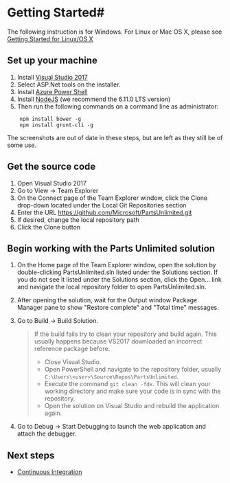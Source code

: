 # Getting Started#

The following instruction is for Windows. For Linux or Mac OS X, please see
[Getting Started for Linux/OS X](GettingStartedLinuxOSX.md)

## Set up your machine ##
1. Install [Visual Studio 2017](http://go.microsoft.com/fwlink/?LinkId=517106)
2. Select ASP.Net tools on the installer.
3. Install [Azure Power Shell](https://docs.microsoft.com/en-us/powershell/azure/install-azurerm-ps?view=azurermps-4.1.0)
4. Install [NodeJS](https://nodejs.org/en/) (we recommend the 6.11.0 LTS version)
5. Then run the following commands on a command line as administrator:
```
    npm install bower -g
    npm install grunt-cli -g
```
The screenshots are out of date in these steps, but are left as they still be of some use.


## Get the source code ##
1. Open Visual Studio 2017
2. Go to View -> Team Explorer
3. On the Connect page of the Team Explorer window, click the Clone drop-down located under the Local Git Repositories section
4. Enter the URL https://github.com/Microsoft/PartsUnlimited.git
5. If desired, change the local repository path
6. Click the Clone button

## Begin working with the Parts Unlimited solution ##
1. On the Home page of the Team Explorer window, open the solution by double-clicking PartsUnlimited.sln listed under the Solutions section.  If you do not see it listed under the Solutions section, click the Open... link and navigate the local repository folder to open PartsUnlimited.sln.
2. After opening the solution, wait for the Output window Package Manager pane to show "Restore complete" and "Total time" messages.
3. Go to Build -> Build Solution.

    > If the build fails try to clean your repository and build again. This usually happens because VS2017 downloaded an incorrect reference package before.
    > - Close Visual Studio.
    > - Open PowerShell and navigate to the repository folder, usually `C:\Users\<user>\Source\Repos\PartsUnlimited`.
    > - Execute the command `git clean -fdx`. This will clean your working directory and make sure your code is in sync with the repository.
    > - Open the solution on Visual Studio and rebuild the application again.

4. Go to Debug -> Start Debugging to launch the web application and attach the debugger.

## Next steps

- [Continuous Integration](HOL-Continuous_Integration/README.md)


